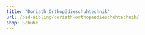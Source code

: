 ```yaml
---
title: "Doriath Orthopädieschuhtechnik"
url: /bad-aibling/doriath-orthopaedieschuhtechnik/
shop: Schuhe
---
```

